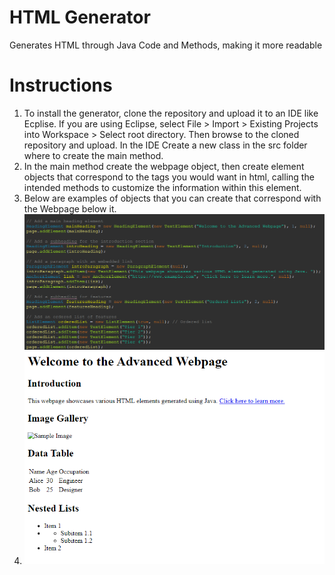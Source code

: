 # HTML Generator
 Generates HTML through Java Code and Methods, making it more readable
# Instructions 
1. To install the generator, clone the repository and upload it to an IDE like Ecplise. If you are using Eclipse, select File > Import > Existing Projects into Workspace > Select root directory. Then browse to the cloned repository and upload. In the IDE Create a new class in the src folder where to create the main method.
2. In the main method create the webpage object, then create element objects that correspond to the tags you would want in html, calling the intended methods to customize the information within this element.
3. Below are examples of objects that you can create that correspond with the Webpage below it. ![image](code.png)
4. ![image](HTML%203.png)
